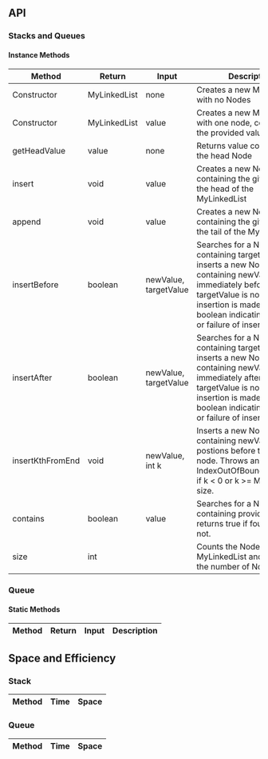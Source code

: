 ## API

### Stacks and Queues

#### Instance Methods

| Method | Return | Input | Description |
| --- | --- | --- | --- |
| Constructor | MyLinkedList | none | Creates a new MyLinkedList with no Nodes
| Constructor | MyLinkedList | value<T> | Creates a new MyLinkedList with one node, containing the provided value. |
| getHeadValue | <T> value | none | Returns value contained in the head Node |
| insert | void | <T> value | Creates a new Node containing the given value at the head of the MyLinkedList |
| append | void | <T> value | Creates a new Node containing the given value at the tail of the MyLinkedList |
| insertBefore | boolean | <T> newValue, <T> targetValue | Searches for a Node containing targetValue and inserts a new Node containing newValue immediately before it. If targetValue is not found, no insertion is made. Returns a boolean indicating success or failure of insertion.
| insertAfter | boolean | <T> newValue, <T> targetValue | Searches for a Node containing targetValue and inserts a new Node containing newValue immediately after it. If targetValue is not found, no insertion is made. Returns a boolean indicating success or failure of insertion.
| insertKthFromEnd | void | <T> newValue, int k | Inserts a new Node containing newValue k postions before the last node. Throws an IndexOutOfBoundsException if k < 0 or k >= MyLinkedList size. |
| contains | boolean | <T> value | Searches for a Node containing provided value, returns true if found, false if not.
| size | int |  | Counts the Nodes in the MyLinkedList and returns the number of Nodes.|

### Queue

#### Static Methods

| Method | Return | Input | Description |
| --- | --- | --- | --- |



## Space and Efficiency

### Stack

| Method | Time | Space |
| --- | --- | --- |


### Queue

| Method | Time | Space |
| --- | --- | --- |
